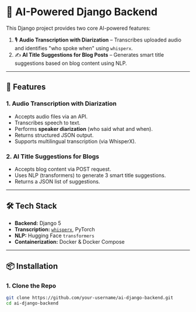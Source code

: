 # 🧠 AI-Powered Django Backend

This Django project provides two core AI-powered features:

1. 🎙️ **Audio Transcription with Diarization** – Transcribes uploaded audio and identifies "who spoke when" using `whisperx`.
2. ✍️ **AI Title Suggestions for Blog Posts** – Generates smart title suggestions based on blog content using NLP.

---

## 🚀 Features

### 1. Audio Transcription with Diarization

- Accepts audio files via an API.
- Transcribes speech to text.
- Performs **speaker diarization** (who said what and when).
- Returns structured JSON output.
- Supports multilingual transcription (via WhisperX).

### 2. AI Title Suggestions for Blogs

- Accepts blog content via POST request.
- Uses NLP (transformers) to generate 3 smart title suggestions.
- Returns a JSON list of suggestions.

---

## 🛠️ Tech Stack

- **Backend:** Django 5
- **Transcription:** [`whisperx`](https://github.com/m-bain/whisperx), PyTorch
- **NLP:** Hugging Face `transformers`
- **Containerization:** Docker & Docker Compose

---

## 📦 Installation

### 1. Clone the Repo

```bash
git clone https://github.com/your-username/ai-django-backend.git
cd ai-django-backend
